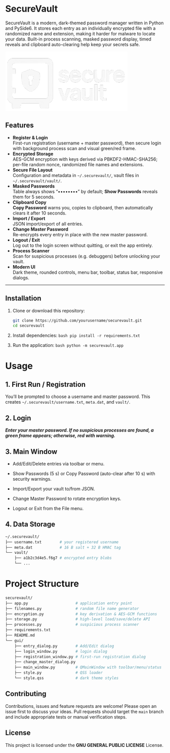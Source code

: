# SecureVault

SecureVault is a modern, dark-themed password manager written in Python and PySide6. It stores each entry as an individually encrypted file with a randomized name and extension, making it harder for malware to locate your data. Built-in process scanning, masked password display, timed reveals and clipboard auto-clearing help keep your secrets safe.

![Logo](image.png "Logo")

## Features

- **Register & Login**  
  First-run registration (username + master password), then secure login with background process scan and visual green/red frame.
- **Encrypted Storage**  
  AES-GCM encryption with keys derived via PBKDF2-HMAC-SHA256; per-file random nonce, randomized file names and extensions.
- **Secure File Layout**  
  Configuration and metadata in `~/.securevault/`, vault files in `~/.securevault/vault/`.
- **Masked Passwords**  
  Table always shows “••••••••” by default; **Show Passwords** reveals them for 5 seconds.
- **Clipboard Copy**  
  **Copy Password** warns you, copies to clipboard, then automatically clears it after 10 seconds.
- **Import / Export**  
  JSON import/export of all entries.
- **Change Master Password**  
  Re-encrypts every entry in place with the new master password.
- **Logout / Exit**  
  Log out to the login screen without quitting, or exit the app entirely.
- **Process Scanner**  
  Scan for suspicious processes (e.g. debuggers) before unlocking your vault.
- **Modern UI**  
  Dark theme, rounded controls, menu bar, toolbar, status bar, responsive dialogs.

---

## Installation

1. Clone or download this repository:
    ```bash
    git clone https://github.com/yourusername/securevault.git
    cd securevault
    ```
2. Install dependencies:
            ```bash
            pip install -r requirements.txt
            ```

3. Run the application:
        ```bash
        python -m securevault.app
        ```

# Usage


## 1. First Run / Registration
You’ll be prompted to choose a username and master password. This creates ```~/.securevault/username.txt```, ```meta.dat```, and ```vault/```.

## 2. Login
***Enter your master password. If no suspicious processes are found, a green frame appears; otherwise, red with warning.***

## 3. Main Window

- Add/Edit/Delete entries via toolbar or menu.

- Show Passwords (5 s) or Copy Password (auto-clear after 10 s) with security warnings.

- Import/Export your vault to/from JSON.

- Change Master Password to rotate encryption keys.

- Logout or Exit from the File menu.

## 4. Data Storage
```bash
~/.securevault/
├── username.txt        # your registered username
├── meta.dat            # 16 B salt + 32 B HMAC tag
└── vault/
    ├── a1b2c3d4e5.f6g7 # encrypted entry blobs
    └── ...

```

# Project Structure

```bash
securevault/
├── app.py                     # application entry point
├── filenames.py               # random file name generator
├── encryption.py              # key derivation & AES-GCM functions
├── storage.py                 # high-level load/save/delete API
├── processes.py               # suspicious process scanner
├── requirements.txt
├── README.md
└── gui/
    ├── entry_dialog.py        # Add/Edit dialog
    ├── login_window.py        # login dialog
    ├── registration_window.py # first-run registration dialog
    ├── change_master_dialog.py
    ├── main_window.py         # QMainWindow with toolbar/menu/status
    ├── style.py               # QSS loader
    └── style.qss              # dark theme styles

```

## Contributing
Contributions, issues and feature requests are welcome! Please open an issue first to discuss your ideas. Pull requests should target the ```main``` branch and include appropriate tests or manual verification steps.

## License
This project is licensed under the **GNU GENERAL PUBLIC LICENSE** License.